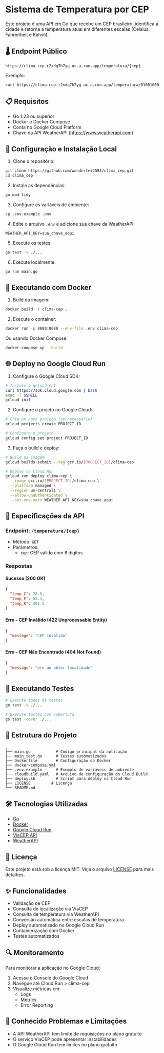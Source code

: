 # Sistema de Temperatura por CEP

Este projeto é uma API em Go que recebe um CEP brasileiro, identifica a cidade e retorna a temperatura atual em diferentes escalas (Celsius, Fahrenheit e Kelvin).

## 🌡️ Endpoint Público
```
https://clima-cep-r2xdq7h7yq-uc.a.run.app/temperatura/{cep}
```

Exemplo:
```bash
curl https://clima-cep-r2xdq7h7yq-uc.a.run.app/temperatura/01001000
```

## 📋 Requisitos

- Go 1.23 ou superior
- Docker e Docker Compose
- Conta no Google Cloud Platform
- Chave da API WeatherAPI (https://www.weatherapi.com)

## 🚀 Configuração e Instalação Local

1. Clone o repositório:
```bash
git clone https://github.com/wanderlei2583/clima_cep.git
cd clima_cep
```

2. Instale as dependências:
```bash
go mod tidy
```

3. Configure as variáveis de ambiente:
```bash
cp .env.example .env
```

4. Edite o arquivo `.env` e adicione sua chave da WeatherAPI:
```env
WEATHER_API_KEY=sua_chave_aqui
```

5. Execute os testes:
```bash
go test -v ./...
```

6. Execute localmente:
```bash
go run main.go
```

## 🐳 Executando com Docker

1. Build da imagem:
```bash
docker build -t clima-cep .
```

2. Execute o container:
```bash
docker run -p 8080:8080 --env-file .env clima-cep
```

Ou usando Docker Compose:
```bash
docker-compose up --build
```

## 🌐 Deploy no Google Cloud Run

1. Configure o Google Cloud SDK:
```bash
# Instale o gcloud CLI
curl https://sdk.cloud.google.com | bash
exec -l $SHELL
gcloud init
```

2. Configure o projeto no Google Cloud:
```bash
# Crie um novo projeto (se necessário)
gcloud projects create PROJECT_ID

# Configure o projeto
gcloud config set project PROJECT_ID
```

3. Faça o build e deploy:
```bash
# Build da imagem
gcloud builds submit --tag gcr.io/[PROJECT_ID]/clima-cep

# Deploy no Cloud Run
gcloud run deploy clima-cep \
  --image gcr.io/[PROJECT_ID]/clima-cep \
  --platform managed \
  --region us-central1 \
  --allow-unauthenticated \
  --set-env-vars WEATHER_API_KEY=sua_chave_aqui
```

## 📝 Especificações da API

### Endpoint: `/temperatura/{cep}`

- Método: `GET`
- Parâmetros:
  - `cep`: CEP válido com 8 dígitos

### Respostas

#### Sucesso (200 OK)
```json
{
  "temp_C": 28.5,
  "temp_F": 83.3,
  "temp_K": 301.5
}
```

#### Erro - CEP Inválido (422 Unprocessable Entity)
```json
{
  "message": "CEP invalido"
}
```

#### Erro - CEP Não Encontrado (404 Not Found)
```json
{
  "message": "ero ao obter localidade"
}
```

## 🧪 Executando Testes

```bash
# Execute todos os testes
go test -v ./...

# Execute testes com cobertura
go test -cover ./...
```

## 📁 Estrutura do Projeto

```
.
├── main.go           # Código principal da aplicação
├── main_test.go      # Testes automatizados
├── Dockerfile        # Configuração do Docker
├── docker-compose.yml
├── .env.example      # Exemplo de variáveis de ambiente
├── cloudbuild.yaml   # Arquivo de configuração do Cloud Build
├── deploy.sh         # Script para deploy no Cloud Run
├── LICENSE         # Licença
└── README.md
```

## 🛠️ Tecnologias Utilizadas

- [Go](https://golang.org/)
- [Docker](https://www.docker.com/)
- [Google Cloud Run](https://cloud.google.com/run)
- [ViaCEP API](https://viacep.com.br/)
- [WeatherAPI](https://www.weatherapi.com/)

## 📄 Licença

Este projeto está sob a licença MIT. Veja o arquivo [LICENSE](LICENSE) para mais detalhes.

## ✨ Funcionalidades

- Validação de CEP
- Consulta de localização via ViaCEP
- Consulta de temperatura via WeatherAPI
- Conversão automática entre escalas de temperatura
- Deploy automatizado no Google Cloud Run
- Containerização com Docker
- Testes automatizados

## 🔍 Monitoramento

Para monitorar a aplicação no Google Cloud:

1. Acesse o Console do Google Cloud
2. Navegue até Cloud Run > clima-cep
3. Visualize métricas em:
   - Logs
   - Metrics
   - Error Reporting

## 🐛 Conhecido Problemas e Limitações

- A API WeatherAPI tem limite de requisições no plano gratuito
- O serviço ViaCEP pode apresentar instabilidades
- O Google Cloud Run tem limites no plano gratuito

